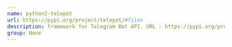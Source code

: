 ```yaml
---
name: python2-telepot
url: https://pypi.org/project/telepot/#files
description: framework for Telegram Bot API. URL : https://pypi.org/project/telepot/#files Groups : None
group: None
---
```

